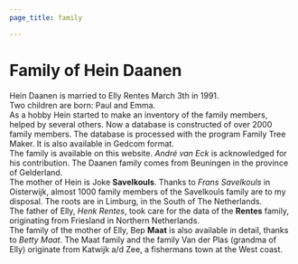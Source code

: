 ```yaml
---
page_title: family

---
```

# Family of Hein Daanen

Hein Daanen is married to Elly Rentes March 3th in 1991.  
Two children are born: Paul and Emma.  
As a hobby Hein started to make an inventory of the family members, helped by several others. Now a database is constructed of over 2000 family members. The database is processed with the program Family Tree Maker. It is also available in Gedcom format.  
The family is available on this website. _André van Eck_ is acknowledged for his contribution. The Daanen family comes from Beuningen in the province of Gelderland.  
The mother of Hein is Joke **Savelkouls**. Thanks to _Frans Savelkouls_ in Oisterwijk, almost 1000 family members of the Savelkouls family are to my disposal. The roots are in Limburg, in the South of The Netherlands.  
The father of Elly, _Henk Rentes_, took care for the data of the **Rentes** family, originating from Friesland in Northern Netherlands.  
The family of the mother of Elly, Bep **Maat** is also available in detail, thanks to _Betty Maat_. The Maat family and the family Van der Plas (grandma of Elly) originate from Katwijk a/d Zee, a fishermans town at the West coast.